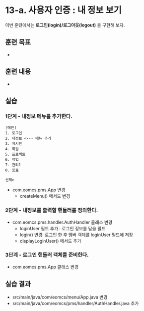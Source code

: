 # 13-a. 사용자 인증 : 내 정보 보기 

이번 훈련에서는 **로그인(login)/로그아웃(logout)** 을 구현해 보자.
 
## 훈련 목표

- 


## 훈련 내용

- 

## 실습


### 1단계 - 내정보 메뉴를 추가한다.


```
[메인]
1. 로그인 
2. 내정보 <--- 메뉴 추가 
3. 게시판
4. 회원
5. 프로젝트
6. 작업
7. 관리1
0. 종료

선택>
```

- com.eomcs.pms.App 변경
  - createMenu() 메서드 변경


### 2단계 - 내정보를 출력할 핸들러를 정의한다.

- com.eomcs.pms.handler.AuthHandler 클래스 변경
  - loginUser 필드 추가 : 로그인 정보를 담을 필드
  - login() 변경: 로그인 한 후 멤버 객체를 loginUser 필드에 저장
  - displayLoginUser() 메서드 추가


### 3단계 - 로그인 핸들러 객체를 준비한다.

- com.eomcs.pms.App 클래스 변경




## 실습 결과

- src/main/java/com/eomcs/menu/App.java 변경
- src/main/java/com/eomcs/pms/handler/AuthHandler.java 추가